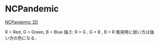 # NCPandemic

[NCPandemic 2D](https://derbuihan.github.io/NKPandemic/NKPandemic.html)

R = Red, G = Green, B = Blue
強さ: R > G , G > B , B > R
衝突時に弱い方は強い方の色になる．
